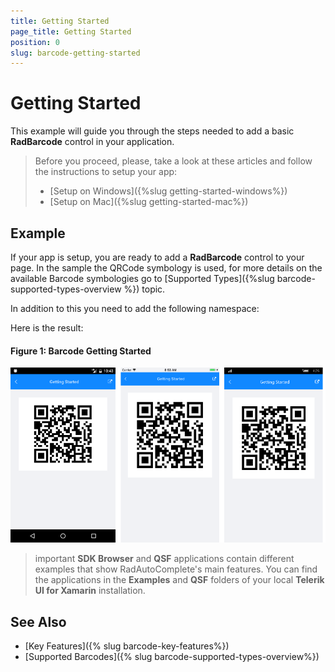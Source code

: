 ```yaml
---
title: Getting Started
page_title: Getting Started
position: 0
slug: barcode-getting-started
---
```


# Getting Started
   
This example will guide you through the steps needed to add a basic **RadBarcode** control in your application.

>Before you proceed, please, take a look at these articles and follow the instructions to setup your app:
>
>- [Setup on Windows]({%slug getting-started-windows%})
>- [Setup on Mac]({%slug getting-started-mac%})


## Example

If your app is setup, you are ready to add a **RadBarcode** control to your page. In the sample the QRCode symbology is used, for more details on the available Barcode symbologies go to [Supported Types]({%slug barcode-supported-types-overview %}) topic.

<snippet id='barcode-gettingstarted' />

In addition to this you need to add the following namespace:

<snippet id='xmlns-telerikbarcode'/>

Here is the result:

#### Figure 1: Barcode Getting Started

![Getting Started Example](images/barcode_getting_started.png)

>important **SDK Browser** and **QSF** applications contain different examples that show RadAutoComplete's main features. You can find the applications in the **Examples** and **QSF** folders of your local **Telerik UI for Xamarin** installation.

## See Also

- [Key Features]({% slug barcode-key-features%})
- [Supported Barcodes]({% slug barcode-supported-types-overview%})
